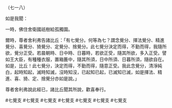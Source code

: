 （七一八）

如是我聞：

一時，佛住舍衛國祇樹給孤獨園。

爾時，尊者舍利弗告諸比丘：「有七覺分。何等為七？謂念覺分、擇法覺分、精進覺分、喜覺分、猗覺分、定覺分、捨覺分。此七覺分決定而得，不勤而得，我隨所欲，覺分正受。若晨朝時、日中時、日暮時，若欲正受，隨其所欲，多入正受。譬如王大臣，有種種衣服，置箱簏中，隨其所須，日中所須、日暮所須，隨欲自在。如是，比丘！此七覺分，決定而得，不勤而得，隨意正受。我此念覺分，清淨純白，起時知起，滅時知滅，沒時知沒，已起知已起，已滅知已滅，如是擇法、精進、喜、猗、定、捨覺分亦如是說。」

尊者舍利弗說此經已，諸比丘聞其所說，歡喜奉行。




#七覺支
#七覺支
#七覺支
#七覺支
#七覺支
#七覺支
#七覺支
